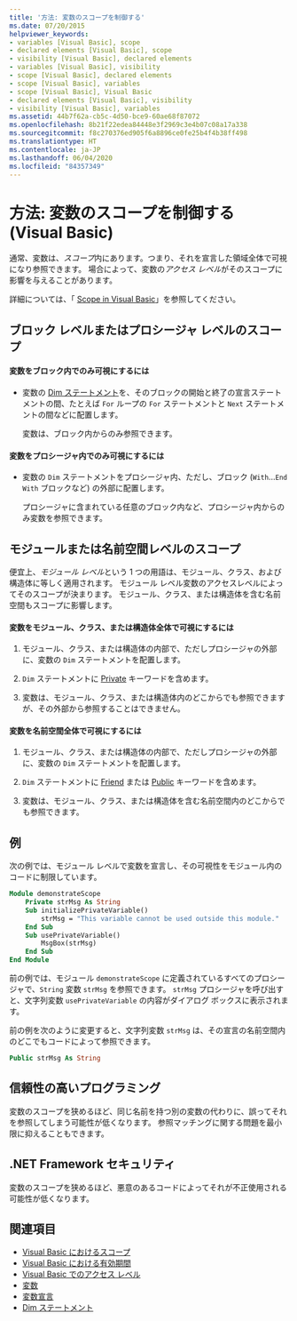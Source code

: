 ```yaml
---
title: '方法: 変数のスコープを制御する'
ms.date: 07/20/2015
helpviewer_keywords:
- variables [Visual Basic], scope
- declared elements [Visual Basic], scope
- visibility [Visual Basic], declared elements
- variables [Visual Basic], visibility
- scope [Visual Basic], declared elements
- scope [Visual Basic], variables
- scope [Visual Basic], Visual Basic
- declared elements [Visual Basic], visibility
- visibility [Visual Basic], variables
ms.assetid: 44b7f62a-cb5c-4d50-bce9-60ae68f87072
ms.openlocfilehash: 8b21f22edea84448e3f2969c3e4b07c08a17a338
ms.sourcegitcommit: f8c270376ed905f6a8896ce0fe25b4f4b38ff498
ms.translationtype: HT
ms.contentlocale: ja-JP
ms.lasthandoff: 06/04/2020
ms.locfileid: "84357349"
---
```

# <a name="how-to-control-the-scope-of-a-variable-visual-basic"></a>方法: 変数のスコープを制御する (Visual Basic)
通常、変数は、*スコープ*内にあります。つまり、それを宣言した領域全体で可視になり参照できます。 場合によって、変数の*アクセス レベル*がそのスコープに影響を与えることがあります。  
  
 詳細については、「 [Scope in Visual Basic](scope.md)」を参照してください。  
  
## <a name="scope-at-block-or-procedure-level"></a>ブロック レベルまたはプロシージャ レベルのスコープ  
  
#### <a name="to-make-a-variable-visible-only-within-a-block"></a>変数をブロック内でのみ可視にするには  
  
- 変数の [Dim ステートメント](../../../language-reference/statements/dim-statement.md)を、そのブロックの開始と終了の宣言ステートメントの間、たとえば `For` ループの `For` ステートメントと `Next` ステートメントの間などに配置します。  
  
     変数は、ブロック内からのみ参照できます。  
  
#### <a name="to-make-a-variable-visible-only-within-a-procedure"></a>変数をプロシージャ内でのみ可視にするには  
  
- 変数の `Dim` ステートメントをプロシージャ内、ただし、ブロック (`With`...`End With` ブロックなど) の外部に配置します。  
  
     プロシージャに含まれている任意のブロック内など、プロシージャ内からのみ変数を参照できます。  
  
## <a name="scope-at-module-or-namespace-level"></a>モジュールまたは名前空間レベルのスコープ  
 便宜上、*モジュール レベル*という 1 つの用語は、モジュール、クラス、および構造体に等しく適用されます。 モジュール レベル変数のアクセスレベルによってそのスコープが決まります。 モジュール、クラス、または構造体を含む名前空間もスコープに影響します。  
  
#### <a name="to-make-a-variable-visible-throughout-a-module-class-or-structure"></a>変数をモジュール、クラス、または構造体全体で可視にするには  
  
1. モジュール、クラス、または構造体の内部で、ただしプロシージャの外部に、変数の `Dim` ステートメントを配置します。  
  
2. `Dim` ステートメントに [Private](../../../language-reference/modifiers/private.md) キーワードを含めます。  
  
3. 変数は、モジュール、クラス、または構造体内のどこからでも参照できますが、その外部から参照することはできません。  
  
#### <a name="to-make-a-variable-visible-throughout-a-namespace"></a>変数を名前空間全体で可視にするには  
  
1. モジュール、クラス、または構造体の内部で、ただしプロシージャの外部に、変数の `Dim` ステートメントを配置します。  
  
2. `Dim` ステートメントに [Friend](../../../language-reference/modifiers/friend.md) または [Public](../../../language-reference/modifiers/public.md) キーワードを含めます。  
  
3. 変数は、モジュール、クラス、または構造体を含む名前空間内のどこからでも参照できます。  
  
## <a name="example"></a>例  
 次の例では、モジュール レベルで変数を宣言し、その可視性をモジュール内のコードに制限しています。  
  
```vb  
Module demonstrateScope  
    Private strMsg As String  
    Sub initializePrivateVariable()  
        strMsg = "This variable cannot be used outside this module."  
    End Sub  
    Sub usePrivateVariable()  
        MsgBox(strMsg)  
    End Sub  
End Module  
```  
  
 前の例では、モジュール `demonstrateScope` に定義されているすべてのプロシージャで、`String` 変数 `strMsg` を参照できます。 `strMsg` プロシージャを呼び出すと、文字列変数 `usePrivateVariable` の内容がダイアログ ボックスに表示されます。  
  
 前の例を次のように変更すると、文字列変数 `strMsg` は、その宣言の名前空間内のどこでもコードによって参照できます。  
  
```vb  
Public strMsg As String  
```  
  
## <a name="robust-programming"></a>信頼性の高いプログラミング  
 変数のスコープを狭めるほど、同じ名前を持つ別の変数の代わりに、誤ってそれを参照してしまう可能性が低くなります。 参照マッチングに関する問題を最小限に抑えることもできます。  
  
## <a name="net-framework-security"></a>.NET Framework セキュリティ  
 変数のスコープを狭めるほど、悪意のあるコードによってそれが不正使用される可能性が低くなります。  
  
## <a name="see-also"></a>関連項目

- [Visual Basic におけるスコープ](scope.md)
- [Visual Basic における有効期間](lifetime.md)
- [Visual Basic でのアクセス レベル](access-levels.md)
- [変数](../variables/index.md)
- [変数宣言](../variables/variable-declaration.md)
- [Dim ステートメント](../../../language-reference/statements/dim-statement.md)

